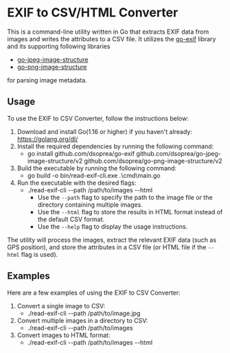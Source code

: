 # EXIF to CSV/HTML Converter

This is a command-line utility written in Go that extracts EXIF data from images and writes the attributes to a CSV file. It utilizes the [go-exif](/github.com/dsoprea/go-exif) library and its supporting following libraries

- [go-jpeg-image-structure](https://github.com/dsoprea/go-jpeg-image-structure)
- [go-png-image-structure](github.com/dsoprea/go-png-image-structure)

for parsing image metadata.

## Usage

To use the EXIF to CSV Converter, follow the instructions below:

1. Download and install Go(1.16 or higher) if you haven't already: https://golang.org/dl/
2. Install the required dependencies by running the following command:
    - go install github.com/dsoprea/go-exif github.com/dsoprea/go-jpeg-image-structure/v2 github.com/dsoprea/go-png-image-structure/v2
3. Build the executable by running the following command:
    - go build -o bin/read-exif-cli.exe .\cmd\main.go
4. Run the executable with the desired flags:
    - ./read-exif-cli --path /path/to/images --html
        - Use the `--path` flag to specify the path to the image file or the directory containing multiple images.
        - Use the `--html` flag to store the results in HTML format instead of the default CSV format.
        - Use the `--help` flag to display the usage instructions.

The utility will process the images, extract the relevant EXIF data (such as GPS position), and store the attributes in a CSV file (or HTML file if the `--html` flag is used).

## Examples

Here are a few examples of using the EXIF to CSV Converter:

1. Convert a single image to CSV:
    - ./read-exif-cli --path /path/to/image.jpg
2. Convert multiple images in a directory to CSV:
    - ./read-exif-cli --path /path/to/images
3. Convert images to HTML format:
    - ./read-exif-cli --path /path/to/images --html


